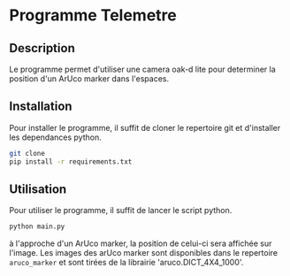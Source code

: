 # Programme Telemetre 
## Description
Le programme permet d'utiliser une camera oak-d lite pour determiner la position d'un ArUco marker dans l'espaces.

## Installation
Pour installer le programme, il suffit de cloner le repertoire git et d'installer les dependances python.
```bash
git clone
pip install -r requirements.txt
```

## Utilisation
Pour utiliser le programme, il suffit de lancer le script python.
```bash
python main.py
```
à l'approche d'un ArUco marker, la position de celui-ci sera affichée sur l'image. Les images des arUco marker sont disponibles dans le repertoire `aruco_marker` et sont tirées de la librairie 'aruco.DICT_4X4_1000'.